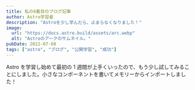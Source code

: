 ```yaml
---
title: 私の6番目のブログ記事
author: Astro学習者
description: "Astroを少し学んだら、止まらなくなりました！"
image:
  url: "https://docs.astro.build/assets/arc.webp"
  alt: "Astroのアークのサムネイル。"
pubDate: 2022-07-08
tags: ["astro", "ブログ", "公開学習", "成功"]
---
```


Astro を学習し始めて最初の 1 週間が上手くいったので、もう少し試してみることにしました。小さなコンポーネントを書いてメモリーからインポートしました！
